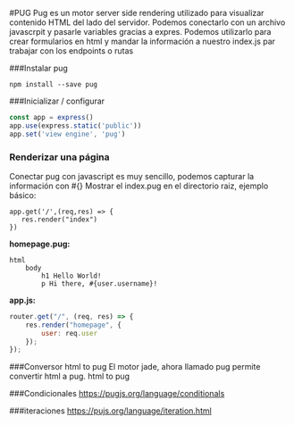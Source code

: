 #PUG
Pug es un motor server side rendering utilizado para visualizar contenido HTML del lado del servidor. Podemos conectarlo con un archivo javascrpit y pasarle variables gracias a expres. Podemos utilizarlo para crear formularios en html y mandar la información a nuestro index.js par trabajar con los endpoints o rutas

###Instalar pug
```$
npm install --save pug
```
###Inicializar / configurar
```javascript
const app = express()
app.use(express.static('public'))
app.set('view engine', 'pug')
```

### Renderizar una página
Conectar pug con javascript es muy sencillo, podemos capturar la información con #{}
Mostrar el index.pug en el directorio raiz, ejemplo básico:

```pug
app.get('/',(req,res) => {
   res.render("index")
})
```

__homepage.pug:__

```pug
html
    body
        h1 Hello World!
        p Hi there, #{user.username}!
```

__app.js:__

```js
router.get("/", (req, res) => {
    res.render("homepage", {
        user: req.user
    });
});
```
###Conversor html to pug
El motor jade, ahora llamado pug permite convertir html a pug. html to pug

###Condicionales
https://pugjs.org/language/conditionals

###iteraciones
https://pujs.org/language/iteration.html